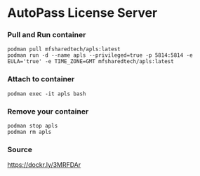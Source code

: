 # AutoPass License Server
### Pull and Run container
```
podman pull mfsharedtech/apls:latest
podman run -d --name apls --privileged=true -p 5814:5814 -e EULA='true' -e TIME_ZONE=GMT mfsharedtech/apls:latest
```

### Attach to container
```
podman exec -it apls bash
```

### Remove your container
```
podman stop apls
podman rm apls
```

### Source
https://dockr.ly/3MRFDAr